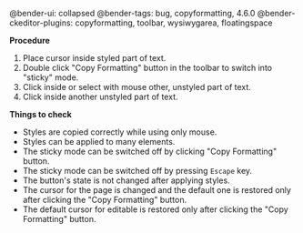 @bender-ui: collapsed
@bender-tags: bug, copyformatting, 4.6.0
@bender-ckeditor-plugins: copyformatting, toolbar, wysiwygarea, floatingspace

**Procedure**

1. Place cursor inside styled part of text.
2. Double click "Copy Formatting" button in the toolbar to switch into "sticky" mode.
3. Click inside or select with mouse other, unstyled part of text.
4. Click inside another unstyled part of text.

**Things to check**

* Styles are copied correctly while using only mouse.
* Styles can be applied to many elements.
* The sticky mode can be switched off by clicking "Copy Formatting" button.
* The sticky mode can be switched off by pressing `Escape` key.
* The button's state is not changed after applying styles.
* The cursor for the page is changed and the default one is restored only after clicking the "Copy Formatting" button.
* The default cursor for editable is restored only after clicking the "Copy Formatting" button.






